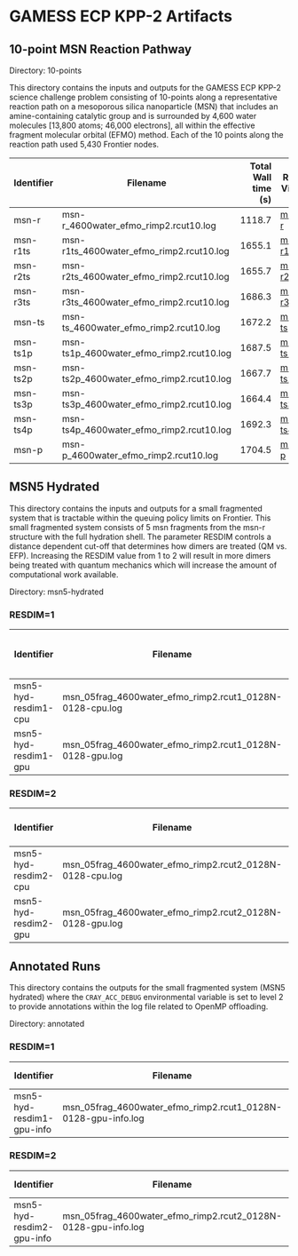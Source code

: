 # GAMESS ECP KPP-2 Artifacts

## 10-point MSN Reaction Pathway

Directory: 10-points

This directory contains the inputs and outputs for the GAMESS ECP KPP-2 science challenge problem consisting of 10-points along a representative reaction path on a mesoporous silica nanoparticle (MSN) that includes an amine-containing catalytic group and is surrounded by 4,600 water molecules [13,800 atoms; 46,000 electrons], all within the effective fragment molecular orbital (EFMO) method. Each of the 10 points along the reaction path used 5,430 Frontier nodes.

| Identifier | Filename                                    | Total Wall time (s) | Raw View |
|------------|---------------------------------------------|-------:|------|
| msn-r      | msn-r\_4600water\_efmo\_rimp2.rcut10.log    | 1118.7 |[msn-r](https://raw.githubusercontent.com/gms-bbg/ecp-kpp2/main/10-points/msn-r_4600water_efmo_rimp2.rcut10.log)|
| msn-r1ts   | msn-r1ts\_4600water\_efmo\_rimp2.rcut10.log | 1655.1 |[msn-r1ts](https://raw.githubusercontent.com/gms-bbg/ecp-kpp2/main/10-points/msn-r_4600water_efmo_rimp2.rcut10.log)|
| msn-r2ts   | msn-r2ts\_4600water\_efmo\_rimp2.rcut10.log | 1655.7 |[msn-r2ts](https://raw.githubusercontent.com/gms-bbg/ecp-kpp2/main/10-points/msn-r_4600water_efmo_rimp2.rcut10.log)|
| msn-r3ts   | msn-r3ts\_4600water\_efmo\_rimp2.rcut10.log | 1686.3 |[msn-r3ts](https://raw.githubusercontent.com/gms-bbg/ecp-kpp2/main/10-points/msn-r_4600water_efmo_rimp2.rcut10.log)|
| msn-ts     | msn-ts\_4600water\_efmo\_rimp2.rcut10.log   | 1672.2 |[msn-ts](https://raw.githubusercontent.com/gms-bbg/ecp-kpp2/main/10-points/msn-r_4600water_efmo_rimp2.rcut10.log)|
| msn-ts1p   | msn-ts1p\_4600water\_efmo\_rimp2.rcut10.log | 1687.5 |[msn-ts1p](https://raw.githubusercontent.com/gms-bbg/ecp-kpp2/main/10-points/msn-r_4600water_efmo_rimp2.rcut10.log)|
| msn-ts2p   | msn-ts2p\_4600water\_efmo\_rimp2.rcut10.log | 1667.7 |[msn-ts2p](https://raw.githubusercontent.com/gms-bbg/ecp-kpp2/main/10-points/msn-r_4600water_efmo_rimp2.rcut10.log)|
| msn-ts3p   | msn-ts3p\_4600water\_efmo\_rimp2.rcut10.log | 1664.4 |[msn-ts3p](https://raw.githubusercontent.com/gms-bbg/ecp-kpp2/main/10-points/msn-r_4600water_efmo_rimp2.rcut10.log)|
| msn-ts4p   | msn-ts4p\_4600water\_efmo\_rimp2.rcut10.log | 1692.3 |[msn-ts4p](https://raw.githubusercontent.com/gms-bbg/ecp-kpp2/main/10-points/msn-r_4600water_efmo_rimp2.rcut10.log)|
| msn-p      | msn-p\_4600water\_efmo\_rimp2.rcut10.log    | 1704.5 |[msn-p](https://raw.githubusercontent.com/gms-bbg/ecp-kpp2/main/10-points/msn-r_4600water_efmo_rimp2.rcut10.log)|

## MSN5 Hydrated

This directory contains the inputs and outputs for a small fragmented system that is tractable within the queuing policy limits on Frontier. This small fragmented system consists of 5 msn fragments from the msn-r structure with the full hydration shell. The parameter RESDIM controls a distance dependent cut-off that determines how dimers are treated (QM vs. EFP). Increasing the RESDIM value from 1 to 2 will result in more dimers being treated with quantum mechanics which will increase the amount of computational work available.

Directory: msn5-hydrated

### RESDIM=1

| Identifier | Filename                                    | Total Wall time (s) | Speed-up (x) | Raw View |
|------------|---------------------------------------------|-------------------:|:------------:|------|
| msn5-hyd-resdim1-cpu | msn\_05frag\_4600water\_efmo\_rimp2.rcut1_0128N-0128-cpu.log | 8002.7 |     |[msn5-hyd-resdim1-cpu](https://raw.githubusercontent.com/gms-bbg/ecp-kpp2/main/msn5-hydrated/msn_05frag_4600water_efmo_rimp2.rcut1_0128N-0128-cpu.log)|
| msn5-hyd-resdim1-gpu | msn\_05frag\_4600water\_efmo\_rimp2.rcut1_0128N-0128-gpu.log | 1760.7 | 4.6 |[msn5-hyd-resdim1-gpu](https://raw.githubusercontent.com/gms-bbg/ecp-kpp2/main/msn5-hydrated/msn_05frag_4600water_efmo_rimp2.rcut1_0128N-0128-gpu.log)|

### RESDIM=2

| Identifier | Filename                                    | Total Wall time (s) | Speed-up (x) | Raw View |
|------------|---------------------------------------------|-------------------:|:------------:|------|
| msn5-hyd-resdim2-cpu | msn\_05frag\_4600water\_efmo\_rimp2.rcut2\_0128N-0128-cpu.log | 10442.7 |     |[msn5-hyd-resdim2-cpu](https://raw.githubusercontent.com/gms-bbg/ecp-kpp2/main/msn5-hydrated/msn_05frag_4600water_efmo_rimp2.rcut2_0128N-0128-cpu.log)|
| msn5-hyd-resdim2-gpu | msn\_05frag\_4600water\_efmo\_rimp2.rcut2\_0128N-0128-gpu.log |  2132.6 | 4.9 |[msn5-hyd-resdim2-gpu](https://raw.githubusercontent.com/gms-bbg/ecp-kpp2/main/msn5-hydrated/msn_05frag_4600water_efmo_rimp2.rcut2_0128N-0128-gpu.log)|

## Annotated Runs

This directory contains the outputs for the small fragmented system (MSN5 hydrated) where the `CRAY_ACC_DEBUG` environmental variable is set to level 2 to provide annotations within the log file related to OpenMP offloading.

Directory: annotated

### RESDIM=1

| Identifier | Filename                                    | Raw View |
|------------|---------------------------------------------|----------|
| msn5-hyd-resdim1-gpu-info | msn\_05frag\_4600water\_efmo\_rimp2.rcut1_0128N-0128-gpu-info.log |[msn5-hyd-resdim1-gpu-info]()|

### RESDIM=2

| Identifier | Filename                                    | Raw View |
|------------|---------------------------------------------|----------|
| msn5-hyd-resdim2-gpu-info | msn\_05frag\_4600water\_efmo\_rimp2.rcut2\_0128N-0128-gpu-info.log |[msn5-hyd-resdim2-gpu-info]()|
